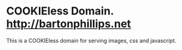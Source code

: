 # COOKIEless Domain. http://bartonphillips.net

This is a COOKIEless domain for serving images, css and javascript.
